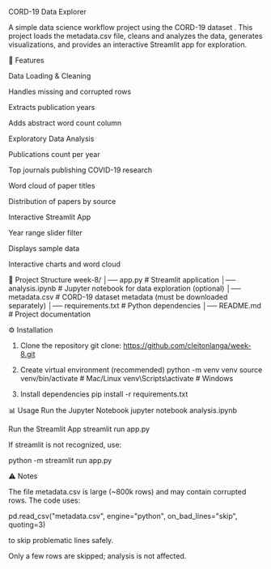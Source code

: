 CORD-19 Data Explorer

A simple data science workflow project using the CORD-19 dataset
.
This project loads the metadata.csv file, cleans and analyzes the data, generates visualizations, and provides an interactive Streamlit app for exploration.

🚀 Features

Data Loading & Cleaning

Handles missing and corrupted rows

Extracts publication years

Adds abstract word count column

Exploratory Data Analysis

Publications count per year

Top journals publishing COVID-19 research

Word cloud of paper titles

Distribution of papers by source

Interactive Streamlit App

Year range slider filter

Displays sample data

Interactive charts and word cloud

📂 Project Structure
week-8/
│── app.py              # Streamlit application
│── analysis.ipynb      # Jupyter notebook for data exploration (optional)
│── metadata.csv        # CORD-19 dataset metadata (must be downloaded separately)
│── requirements.txt    # Python dependencies
│── README.md           # Project documentation

⚙️ Installation
1. Clone the repository
git clone: https://github.com/cleitonlanga/week-8.git

2. Create virtual environment (recommended)
python -m venv venv
source venv/bin/activate   # Mac/Linux
venv\Scripts\activate      # Windows

3. Install dependencies
pip install -r requirements.txt

📊 Usage
Run the Jupyter Notebook
jupyter notebook analysis.ipynb

Run the Streamlit App
streamlit run app.py


If streamlit is not recognized, use:

python -m streamlit run app.py

⚠️ Notes

The file metadata.csv is large (~800k rows) and may contain corrupted rows.
The code uses:

pd.read_csv("metadata.csv", engine="python", on_bad_lines="skip", quoting=3)


to skip problematic lines safely.

Only a few rows are skipped; analysis is not affected.

